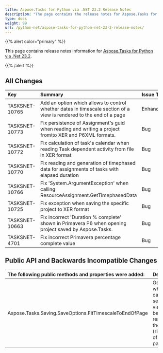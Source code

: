 ```yaml
---
title: Aspose.Tasks for Python via .NET 23.2 Release Notes
description: "The page contains the release notes for Aspose.Tasks for Python via .NET 23.2."
type: docs
weight: 99
url: /python-net/aspose-tasks-for-python-net-23-2-release-notes/
---
```


{{% alert color="primary" %}} 

This page contains release notes information for [Aspose.Tasks for Python via .Net 23.2](https://pypi.org/project/aspose-tasks/23.2.0/).

{{% /alert %}}
## **All Changes**
|**Key**|**Summary**|**Issue Type**|
| :- | :- | :- |
| TASKSNET-10765 | Add an option which allows to control whether dates in timescale section of a view is rendered to the end of a page | Enhancement |
| TASKSNET-10773 | Fix persistence of Assignment's guid when reading and writing a project from\to XER and P6XML formats. | Bug |
| TASKSNET-10772 | Fix calculation of task's calendar when reading Task dependent activity from file in XER format | Bug |
| TASKSNET-10770 | Fix reading and generation of timephased data for assignments of tasks with elapsed duration | Bug |
| TASKSNET-10766 | Fix 'System.ArgumentException' when calling ResourceAssignment.GetTimephasedData | Bug |
| TASKSNET-10725 | Fix exception when saving the specific project to XER format | Bug |
| TASKSNET-10663 | Fix incorrect 'Duration % complete' shown in Primavera P6 when opening project saved by Aspose.Tasks. | Bug |
| TASKSNET-4701 | Fix incorrect Primavera percentage complete value | Bug |

## **Public API and Backwards Incompatible Changes**
|**The following public methods and properties were added:**|**Description**|
| :- | :- |
| Aspose.Tasks.Saving.SaveOptions.FitTimescaleToEndOfPage | Gets or sets whether a calendar section of a view should be rendered to the end (right side) of the last page. |